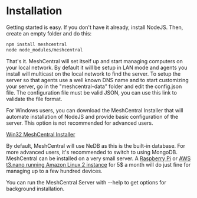 # Installation

Getting started is easy. If you don't have it already, install NodeJS. Then, create an empty folder and do this:

```bash
npm install meshcentral
node node_modules/meshcentral
```

That's it. MeshCentral will set itself up and start managing computers on your local network. By default it will be setup in LAN mode and agents you install will multicast on the local network to find the server. To setup the server so that agents use a well known DNS name and to start customizing your server, go in the "meshcentral-data" folder and edit the config.json file. The configuration file must be valid JSON, you can use this link to validate the file format.

For Windows users, you can download the MeshCentral Installer that will automate installation of NodeJS and provide basic configuration of the server. This option is not recommended for advanced users.

[Win32 MeshCentral Installer](https://meshcentral.com/info/tools/MeshCentralInstaller.exe)

By default, MeshCentral will use NeDB as this is the built-in database. For more advanced users, it's recommended to switch to using MongoDB. MeshCentral can be installed on a very small server. A [Raspberry Pi](https://www.raspberrypi.org/) or [AWS t3.nano running Amazon Linux 2 instance](https://aws.amazon.com/ec2/pricing/on-demand/) for 5$ a month will do just fine for managing up to a few hundred devices.

You can run the MeshCentral Server with --help to get options for background installation.